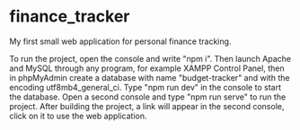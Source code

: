 # finance_tracker
My first small web application for personal finance tracking.

To run the project, open the console and write "npm i".
Then launch Apache and MySQL through any program, for example XAMPP Control Panel, then in phpMyAdmin create a database with name "budget-tracker" and with the encoding utf8mb4_general_ci.
Type "npm run dev" in the console to start the database. Open a second console and type "npm run serve" to run the project. After building the project, a link will appear in the second console, click on it to use the web application.
